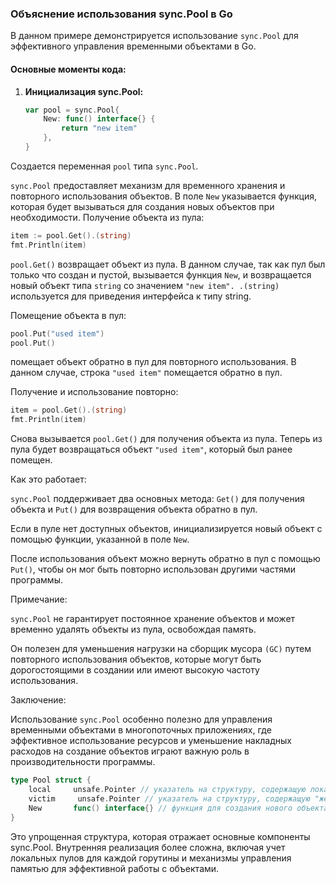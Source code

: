 ### Объяснение использования sync.Pool в Go

В данном примере демонстрируется использование `sync.Pool` для эффективного управления временными объектами в Go.

#### Основные моменты кода:

1. **Инициализация sync.Pool:**

   ```go
   var pool = sync.Pool{
       New: func() interface{} {
           return "new item"
       },
   }

Создается переменная `pool` типа `sync.Pool`.

`sync.Pool` предоставляет механизм для временного хранения и повторного использования объектов.
В поле `New` указывается функция, которая будет вызываться для создания новых объектов при необходимости.
Получение объекта из пула:


```go
item := pool.Get().(string)
fmt.Println(item)
```
`pool.Get()` возвращает объект из пула.
В данном случае, так как пул был только что создан и пустой, вызывается функция `New`, и возвращается новый объект типа `string` со значением `"new item".
.(string)` используется для приведения интерфейса к типу string.

Помещение объекта в пул:

```go
pool.Put("used item")
pool.Put()
``` 
помещает объект обратно в пул для повторного использования.
В данном случае, строка `"used item"` помещается обратно в пул.

Получение и использование повторно:

```go
item = pool.Get().(string)
fmt.Println(item)
```

Снова вызывается `pool.Get()` для получения объекта из пула.
Теперь из пула будет возвращаться объект `"used item"`, который был ранее помещен.

Как это работает:

`sync.Pool` поддерживает два основных метода: `Get()` для получения объекта и `Put()` для возвращения объекта обратно в пул.

Если в пуле нет доступных объектов, инициализируется новый объект с помощью функции, указанной в поле `New`.

После использования объект можно вернуть обратно в пул с помощью `Put()`, чтобы он мог быть повторно использован другими частями программы.

Примечание:

`sync.Pool` не гарантирует постоянное хранение объектов и может временно удалять объекты из пула, освобождая память.

Он полезен для уменьшения нагрузки на сборщик мусора `(GC)` путем повторного использования объектов, которые могут быть дорогостоящими в создании или имеют высокую частоту использования.

Заключение:

Использование `sync.Pool` особенно полезно для управления временными объектами в многопоточных приложениях, где эффективное использование ресурсов и уменьшение накладных расходов на создание объектов играют важную роль в производительности программы.

```go
type Pool struct {
	local     unsafe.Pointer // указатель на структуру, содержащую локальные пулы горутин
	victim     unsafe.Pointer // указатель на структуру, содержащую "жертву", то есть последнюю горутину, которая хранила объекты в пуле
	New       func() interface{} // функция для создания нового объекта, если пул пустой
}
```

Это упрощенная структура, которая отражает основные компоненты sync.Pool. Внутренняя реализация более сложна, включая учет локальных пулов для каждой горутины и механизмы управления памятью для эффективной работы с объектами.